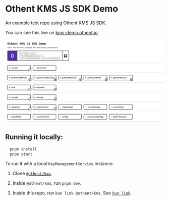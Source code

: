 # Othent KMS JS SDK Demo

An example test repo using Othent KMS JS SDK.

You can see this live on [kms-demo.othent.io](https://kms-demo.othent.io)

<img src="./public/othent-kms-demo-screenshot.png" />

<br />

## Running it locally:

```
  pnpm install
  pnpm start
```

To run it with a local `KeyManagementService` instance:

1. Clone [`@othent/kms`](https://github.com/Othent/KeyManagementService).

2. Inside `@othent/kms`, run `pnpm dev`.

3. Inside this repo, run `bun link @othent/kms`. See [`bun link`](https://bun.sh/docs/cli/link).

